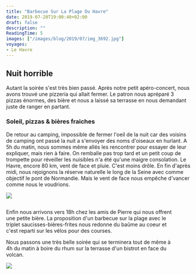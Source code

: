 ```yaml
---
title: "Barbecue Sur La Plage Du Havre"
date: 2019-07-20T19:00:40+02:00
draft: false
description: ""
ReadingTime: 5
images: ["/images/blog/2019/07/img_3692.jpg"]
voyages:
- Le Havre
---
```

## Nuit horrible
Autant la soirée s'est très bien passé. Après notre petit apéro-concert, nous avons trouvé une pizzeria qui allait fermer. Le patron nous apréparé 3 pizzas énormes, des bière et nous a laissé sa terrasse en nous demandant juste de ranger en partant.

### Soleil, pizzas & bières fraiches

De retour au camping, impossible de fermer l'oeil de la nuit car des voisins de camping ont passé la nuit a s'envoyer des noms d'oiseaux en hurlant. A 5h du matin, nous sommes même allés les rencontrer pour essayer de leur expliquer, mais rien à faire. On remballe pas trop tard et un petit coup de trompette pour réveiller les nuisibles n'a été qu'une maigre consolation.
Le Havre, encore 80 km, vent de face et pluie. C'est moins drôle. En fin d'après midi, nous rejoignons la réserve naturelle le long de la Seine avec comme objectif le pont de Normandie. Mais le vent de face nous empêche d'vancer comme nous le voudrions.

![](/images/blog/2019/07/img_3690.jpg)
<div class="columns">
  <div class="column">
<p>Enfin nous arrivons vers 18h chez les amis de Pierre qui nous offrent une petite bière. La proposition d'un barbecue sur la plage avec le triplet saucisses-bières-frites nous redonne du baûme au coeur et c'est reparti sur les vélos pour des courses.</p>
<p>Nous passons une très belle soirée qui se terminera tout de même à 4h du matin à boire du rhum sur la terrasse d'un bistrot en face du volcan.</p>
  </div>
  <div class="column">
    <figure class="image">
  <img class="is-square" src="/images/blog/2019/07/img_3694.jpg" />
  </figure>
  </div>
</div>
<img src="/images/blog/2019/07/img_3692.jpg" />